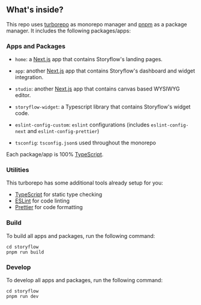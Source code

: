 ## What's inside?

This repo uses [turborepo](https://turborepo.org/) as monorepo manager and [pnpm](https://pnpm.io) as a package manager. It includes the following packages/apps:

### Apps and Packages

- `home`: a [Next.js](https://nextjs.org) app that contains Storyflow's landing pages.
- `app`: another [Next.js](https://nextjs.org) app that contains Storyflow's dashboard and widget integration.
- `studio`: another [Next.js](https://nextjs.org) app that contains canvas based WYSIWYG editor.

- `storyflow-widget`: a Typescript library that contains Storyflow's widget code.
- `eslint-config-custom`: `eslint` configurations (includes `eslint-config-next` and `eslint-config-prettier`)
- `tsconfig`: `tsconfig.json`s used throughout the monorepo

Each package/app is 100% [TypeScript](https://www.typescriptlang.org/).

### Utilities

This turborepo has some additional tools already setup for you:

- [TypeScript](https://www.typescriptlang.org/) for static type checking
- [ESLint](https://eslint.org/) for code linting
- [Prettier](https://prettier.io) for code formatting

### Build

To build all apps and packages, run the following command:

```
cd storyflow
pnpm run build
```

### Develop

To develop all apps and packages, run the following command:

```
cd storyflow
pnpm run dev
```
